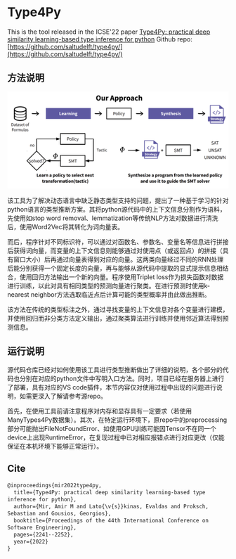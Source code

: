 # Type4Py

This is the tool released in the ICSE'22 paper [Type4Py: practical deep similarity learning-based type inference for python](https://dl.acm.org/doi/abs/10.1145/3510003.3510124)
Github repo: [https://github.com/saltudelft/type4py/](https://github.com/saltudelft/type4py/)

## 方法说明

![imgs from type4py](https://github.com/Wang-hn/imgs/blob/main/NeuralPA/fastsmt.png)

该工具为了解决动态语言中缺乏静态类型支持的问题，提出了一种基于学习的针对python语言的类型推断方案。其将python源代码中的上下文信息分割作为语料，先使用如stop word removal、lemmatization等传统NLP方法对数据进行清洗后，使用Word2Vec将其转化为词向量表。

而后，程序针对不同标识符，可以通过对函数名、参数名、变量名等信息进行拼接后获得词向量，而变量的上下文信息则能够通过对使用点（或返回点）的拼接（具有窗口大小）后再通过向量表得到对应的向量。这两类向量经过不同的RNN处理后能分别获得一个固定长度的向量，再与能够从源代码中提取的显式提示信息相结合，使用回归方法输出一个新的向量。程序使用Triplet loss作为损失函数对数据进行训练，以此对具有相同类型的预测向量进行聚类。在进行预测时使用k-nearest neighbor方法选取临近点后计算可能的类型概率并由此做出推断。

该方法在传统的类型标注之外，通过寻找变量的上下文信息对各个变量进行建模，并使用回归而非分类方法定义输出，通过聚类算法进行训练并使用邻近算法得到预测信息。

## 运行说明

源代码仓库已经对如何使用该工具进行类型推断做出了详细的说明，各个部分的代码也分别在对应的python文件中写明入口方法。同时，项目已经在服务器上进行了部署，具有对应的VS code插件，本节内容仅对使用过程中出现的问题进行说明，如需更深入了解请参考源repo。

首先，在使用工具前请注意程序对内存和显存具有一定要求（若使用ManyTypes4Py数据集）。其次，在特定运行环境下，原repo中的preprocessing部分可能抛出FileNotFoundError、如使用GPU训练可能因Tensor不在同一个device上出现RuntimeError，在复现过程中已对相应报错点进行对应更改（仅能保证在本机环境下能够正常运行）。

## Cite

```
@inproceedings{mir2022type4py,
  title={Type4Py: practical deep similarity learning-based type inference for python},
  author={Mir, Amir M and Lato{\v{s}}kinas, Evaldas and Proksch, Sebastian and Gousios, Georgios},
  booktitle={Proceedings of the 44th International Conference on Software Engineering},
  pages={2241--2252},
  year={2022}
}
```